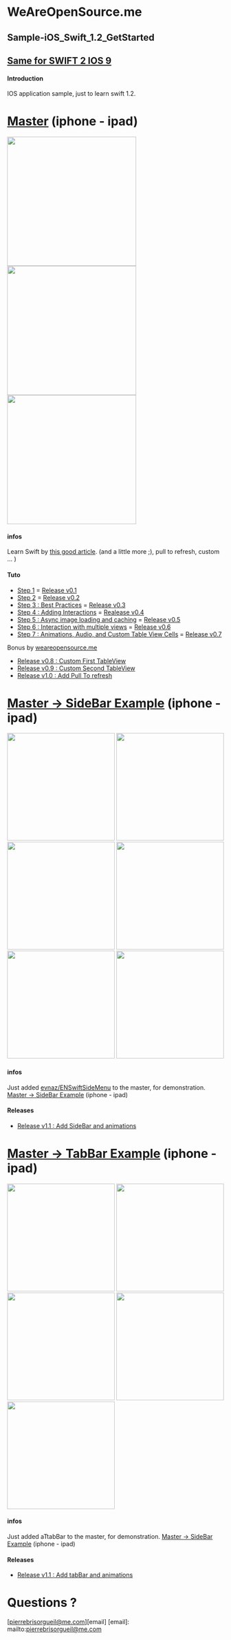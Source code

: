 # WeAreOpenSource.me

## Sample-iOS_Swift_1.2_GetStarted
## [Same for SWIFT 2 IOS 9](https://github.com/weareopensource/Sample-iOS_Swift_2_GetStarted)

#### Introduction  

IOS application sample, just to learn swift 1.2.

# [Master](https://github.com/weareopensource/Sample-iOS_Swift_1.2_GetStarted) (iphone - ipad)

<img src="https://raw.githubusercontent.com/weareopensource/Sample-iOS_Swift_1.2_GetStarted/master/Screenshots/iOS%20Simulator%20Screen%20Shot%2028%20avr.%202015%2019.41.19.png" width="300px"/>
<img src="https://raw.githubusercontent.com/weareopensource/Sample-iOS_Swift_1.2_GetStarted/master/Screenshots/iOS%20Simulator%20Screen%20Shot%2028%20avr.%202015%2019.41.51.png" width="300px"/>
<img src="https://github.com/weareopensource/Sample-iOS_Swift_1.2_GetStarted/blob/master/Screenshots/iOS%20Simulator%20Screen%20Shot%2028%20avr.%202015%2019.42.10.png" height="300px"/>

#### infos

 Learn Swift by  [this good article](http://jamesonquave.com/blog/developing-ios-apps-using-swift-tutorial/). (and a little more ;), pull to refresh, custom ... )

#### Tuto

* [Step 1](http://jamesonquave.com/blog/developing-ios-apps-using-swift-tutorial/) = [Release v0.1](https://github.com/weareopensource/Sample-iOS_Swift_1.2_GetStarted/releases/tag/v0.1)
* [Step 2](http://jamesonquave.com/blog/developing-ios-apps-using-swift-tutorial-part-2/) = [Release v0.2](https://github.com/weareopensource/Sample-iOS_Swift_1.2_GetStarted/releases/tag/v0.2)
* [Step 3 : Best Practices](http://jamesonquave.com/blog/developing-ios-apps-using-swift-part-3-best-practices/) = [Release v0.3](https://github.com/weareopensource/Sample-iOS_Swift_1.2_GetStarted/releases/tag/v0.3)
* [Step 4 : Adding Interactions](http://jamesonquave.com/blog/developing-ios-apps-using-swift-part-4-adding-interactions/) = [Realease v0.4](https://github.com/weareopensource/Sample-iOS_Swift_1.2_GetStarted/releases/tag/v0.4)
* [Step 5 : Async image loading and caching](http://jamesonquave.com/blog/developing-ios-apps-using-swift-part-5-async-image-loading-and-caching/) = [Release v0.5](https://github.com/weareopensource/Sample-iOS_Swift_1.2_GetStarted/releases/tag/v0.5)
* [Step 6 : Interaction with multiple views](http://jamesonquave.com/blog/developing-ios-8-apps-using-swift-interaction-with-multiple-views/) = [Release v0.6](https://github.com/weareopensource/Sample-iOS_Swift_1.2_GetStarted/releases/tag/v0.6)
* [Step 7 : Animations, Audio, and Custom Table View Cells](http://jamesonquave.com/blog/developing-ios-8-apps-using-swift-animations-audio-and-custom-table-view-cells/) = [Release v0.7](https://github.com/weareopensource/Sample-iOS_Swift_1.2_GetStarted/releases/tag/v0.7)

Bonus by [weareopensource.me](http://weareopensource.me)

* [Release v0.8 : Custom First TableView](https://github.com/weareopensource/Sample-iOS_Swift_1.2_GetStarted/releases/tag/v0.8)
* [Release v0.9 : Custom Second TableView](https://github.com/weareopensource/Sample-iOS_Swift_1.2_GetStarted/releases/tag/v0.9.1)
* [Release v1.0 : Add Pull To refresh](https://github.com/weareopensource/Sample-iOS_Swift_1.2_GetStarted/releases/tag/v1.0)


# [Master -> SideBar Example](https://github.com/weareopensource/Sample-iOS_Swift_1.2_GetStarted/tree/SideBar) (iphone - ipad)

<img src="https://raw.githubusercontent.com/weareopensource/Sample-iOS_Swift_1.2_GetStarted/SideBar/Screenshots/iOS%20Simulator%20Screen%20Shot%2029%20avr.%202015%2009.03.16.png" width="250px"/>
<img src="https://github.com/weareopensource/Sample-iOS_Swift_1.2_GetStarted/blob/SideBar/Screenshots/iOS%20Simulator%20Screen%20Shot%2030%20avr.%202015%2012.22.48.png?raw=true" width="250px"/>
<img src="https://raw.githubusercontent.com/weareopensource/Sample-iOS_Swift_1.2_GetStarted/SideBar/Screenshots/iOS%20Simulator%20Screen%20Shot%2029%20avr.%202015%2009.03.20.png" width="250px"/>
<img src="https://raw.githubusercontent.com/weareopensource/Sample-iOS_Swift_1.2_GetStarted/SideBar/Screenshots/iOS%20Simulator%20Screen%20Shot%2029%20avr.%202015%2009.03.28.png" width="250px"/>
<img src="https://github.com/weareopensource/Sample-iOS_Swift_1.2_GetStarted/blob/SideBar/Screenshots/iOS%20Simulator%20Screen%20Shot%2030%20avr.%202015%2012.24.08.png?raw=true" width="250px"/>
<img src="https://raw.githubusercontent.com/weareopensource/Sample-iOS_Swift_1.2_GetStarted/SideBar/Screenshots/iOS%20Simulator%20Screen%20Shot%2029%20avr.%202015%2009.03.50.png" height="250px"/>

#### infos

Just added [evnaz/ENSwiftSideMenu](https://github.com/evnaz/ENSwiftSideMenu) to the master, for demonstration.
[Master -> SideBar Example](https://github.com/weareopensource/Sample-iOS_Swift_1.2_GetStarted/tree/SideBar) (iphone - ipad)

#### Releases

* [Release v1.1 : Add SideBar and animations](https://github.com/weareopensource/Sample-iOS_Swift_1.2_GetStarted/releases/tag/v1.1)

# [Master -> TabBar Example](https://github.com/weareopensource/Sample-iOS_Swift_1.2_GetStarted/tree/TabBar) (iphone - ipad)

<img src="https://raw.githubusercontent.com/weareopensource/Sample-iOS_Swift_1.2_GetStarted/TabBar/Screenshots/iOS%20Simulator%20Screen%20Shot%204%20mai%202015%2010.21.30.png" width="250px"/>
<img src="https://raw.githubusercontent.com/weareopensource/Sample-iOS_Swift_1.2_GetStarted/TabBar/Screenshots/iOS%20Simulator%20Screen%20Shot%204%20mai%202015%2010.21.38.png" width="250px"/>
<img src="https://raw.githubusercontent.com/weareopensource/Sample-iOS_Swift_1.2_GetStarted/TabBar/Screenshots/iOS%20Simulator%20Screen%20Shot%204%20mai%202015%2010.22.10.png" width="250px"/>
<img src="https://raw.githubusercontent.com/weareopensource/Sample-iOS_Swift_1.2_GetStarted/TabBar/Screenshots/iOS%20Simulator%20Screen%20Shot%204%20mai%202015%2010.23.53.png" width="250px"/>
<img src="https://raw.githubusercontent.com/weareopensource/Sample-iOS_Swift_1.2_GetStarted/TabBar/Screenshots/iOS%20Simulator%20Screen%20Shot%204%20mai%202015%2010.24.11.png" height="250px"/>

#### infos

Just added aTtabBar to the master, for demonstration.
[Master -> SideBar Example](https://github.com/weareopensource/Sample-iOS_Swift_1.2_GetStarted/tree/TabBar) (iphone - ipad)

#### Releases

* [Release v1.1 : Add tabBar and animations](https://github.com/weareopensource/Sample-iOS_Swift_1.2_GetStarted/releases/tag/v1.2)



# Questions ?

[pierrebrisorgueil@me.com][email]
[email]: mailto:pierrebrisorgueil@me.com
